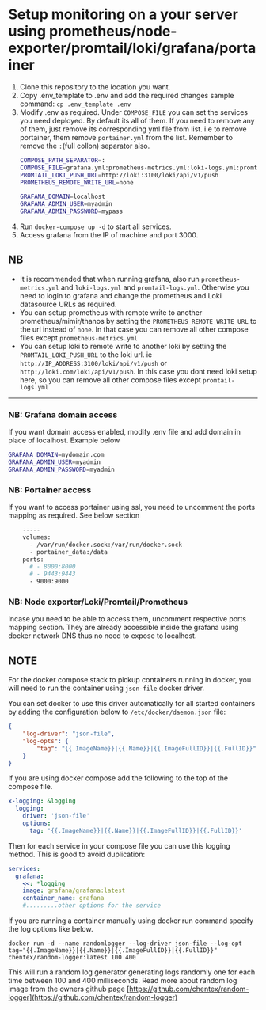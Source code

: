 # Setup monitoring on a your server using prometheus/node-exporter/promtail/loki/grafana/portainer

1. Clone this repository to the location you want.
2. Copy .env_template to .env and add the required changes sample command: `cp .env_template .env`
3. Modify .env as required. Under `COMPOSE_FILE` you can set the services you need deployed. By default its all of them. If you need to remove any of them, just remove its corresponding yml file from list. i.e to remove portainer, them remove `portainer.yml` from the list. Remember to remove the `:`(full collon) separator also.
    ```bash
    COMPOSE_PATH_SEPARATOR=:
    COMPOSE_FILE=grafana.yml:prometheus-metrics.yml:loki-logs.yml:promtail-logs.yml:portainer.yml
    PROMTAIL_LOKI_PUSH_URL=http://loki:3100/loki/api/v1/push
    PROMETHEUS_REMOTE_WRITE_URL=none

    GRAFANA_DOMAIN=localhost
    GRAFANA_ADMIN_USER=myadmin
    GRAFANA_ADMIN_PASSWORD=mypass
    ```
4. Run `docker-compose up -d` to start all services. 
5. Access grafana from the IP of machine and port 3000.

## NB
- It is recommended that when running grafana, also run `prometheus-metrics.yml` and `loki-logs.yml` and `promtail-logs.yml`. Otherwise you need to login to grafana and change the prometheus and Loki datasource URLs as required.
- You can setup prometheus with remote write to another prometheus/mimir/thanos by setting the `PROMETHEUS_REMOTE_WRITE_URL` to the url instead of `none`. In that case you can remove all other compose files except `prometheus-metrics.yml`
- You can setup loki to remote write to another loki by setting the `PROMTAIL_LOKI_PUSH_URL` to the loki url. ie `http://IP_ADDRESS:3100/loki/api/v1/push` or `http://loki.com/loki/api/v1/push`. In this case you dont need loki setup here, so you can remove all other compose files except `promtail-logs.yml`

---

### NB: Grafana domain access
If you want domain access enabled, modify .env file and add domain in place of localhost. Example below

```bash
GRAFANA_DOMAIN=mydomain.com
GRAFANA_ADMIN_USER=myadmin
GRAFANA_ADMIN_PASSWORD=myadmin
```

### NB: Portainer access
If you want to access portainer using ssl, you need to uncomment the ports mapping as required. See below section
```bash
    -----
    volumes:
      - /var/run/docker.sock:/var/run/docker.sock
      - portainer_data:/data
    ports:
      # - 8000:8000
      # - 9443:9443
      - 9000:9000
```

### NB: Node exporter/Loki/Promtail/Prometheus
Incase you need to be able to access them, uncomment respective ports mapping section. They are already accessible inside the grafana using docker network DNS thus no need to expose to localhost.

## NOTE

For the docker compose stack to pickup containers running in docker, you will need to run the container using `json-file` docker driver.

You can set docker to use this driver automatically for all started containers by adding the configuration below to `/etc/docker/daemon.json` file:

```json
{
    "log-driver": "json-file",
    "log-opts": {
        "tag": "{{.ImageName}}|{{.Name}}|{{.ImageFullID}}|{{.FullID}}"
    }
}
```

If you are using docker compose add the following to the top of the compose file.

````yaml
x-logging: &logging
  logging:
    driver: 'json-file'
    options: 
      tag: '{{.ImageName}}|{{.Name}}|{{.ImageFullID}}|{{.FullID}}'

````

Then for each service in your compose file you can use this logging method. This is good to avoid duplication:

```yaml
services:
  grafana:
    <<: *logging
    image: grafana/grafana:latest
    container_name: grafana
    #.........other options for the service
```

If you are running a container manually using docker run command specify the log options like below. 

`docker run -d --name randomlogger --log-driver json-file --log-opt tag="{{.ImageName}}|{{.Name}}|{{.ImageFullID}}|{{.FullID}}" chentex/random-logger:latest 100 400`

This will run a random log generator generating logs randomly one for each time between 100 and 400 milliseconds. Read more about random log image from the owners github page
[https://github.com/chentex/random-logger](https://github.com/chentex/random-logger)
